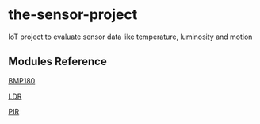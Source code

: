 # the-sensor-project
IoT project to evaluate sensor data like temperature, luminosity and motion


## Modules Reference

[BMP180](https://github.com/adafruit/Adafruit_Python_BMP/blob/master/examples/simpletest.py)

[LDR](https://github.com/pimylifeup/Light_Sensor/blob/master/light_sensor.py)

[PIR](https://github.com/pimylifeup/motion_sensor/motion_sensor.py)